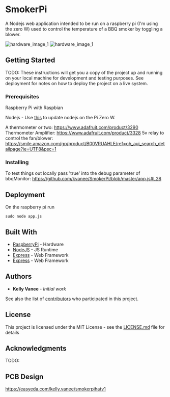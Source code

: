 # SmokerPi

A Nodejs web application intended to be run on a raspberry pi (I'm using the zero W) used to control the temperature of a BBQ smoker by toggling a blower. 

![hardware_image_1](https://preview.ibb.co/fOBqrx/20180429_170052.jpg)
![hardware_image_1](https://preview.ibb.co/kekfPH/20180429_170134.jpg)


## Getting Started

TODO: These instructions will get you a copy of the project up and running on your local machine for development and testing purposes. See deployment for notes on how to deploy the project on a live system.

### Prerequisites

Raspberry Pi with Raspbian 

Nodejs - Use [this](https://github.com/sdesalas/node-pi-zero) to update nodejs on the Pi Zero W.

A thermometer or two: https://www.adafruit.com/product/3290 
Thermometer Amplifier: https://www.adafruit.com/product/3328
5v relay to control the fan/blower: https://smile.amazon.com/gp/product/B00VRUAHLE/ref=oh_aui_search_detailpage?ie=UTF8&psc=1

### Installing

To test things out locally pass 'true' into the debug parameter of bbqMonitor: https://github.com/kvanee/SmokerPi/blob/master/app.js#L28 

## Deployment

On the raspberry pi run

```
sudo node app.js
```

## Built With

* [RaspberryPi](https://www.raspberrypi.org/) - Hardware
* [NodeJS](https://nodejs.org/en/) - JS Runtime
* [Express](https://expressjs.com/) - Web Framework
* [Express](https://expressjs.com/) - Web Framework

## Authors

* **Kelly Vanee** - *Initial work* 

See also the list of [contributors](https://github.com/your/project/contributors) who participated in this project.

## License

This project is licensed under the MIT License - see the [LICENSE.md](LICENSE.md) file for details

## Acknowledgments
TODO:

## PCB Design
https://easyeda.com/kelly.vanee/smokerpihatv1
